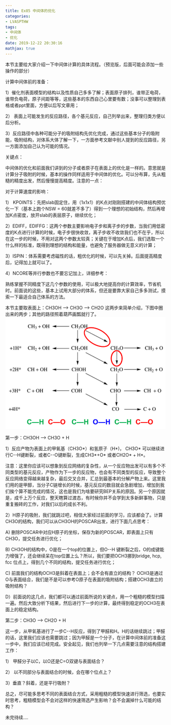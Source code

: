 ```yaml
---
title: Ex85 中间体的优化
categories: 
- LVASPTHW
tags: 
- 中间体
- 优化
date: 2019-12-22 20:30:16
mathjax: true
---
```




本节主要给大家介绍一下中间体计算的具体流程。（预览版，后面可能会添加一些操作的部分）

计算中间体前的准备：

1）催化剂表面模型的结构以及性质自己多多了解；表面原子排列，谁带正电荷，谁带负电荷，原子间距等等，这些基本的东西自己心里要有数；没事可以整理到表格或者ppt里面，方便以后写文章用；

2） 表面上可能发生的反应路径，各个基元反应，自己列举出来，整理归类方便以后分析。

3）反应路径中各种可能分子的吸附结构先优化完成，通过这些基本分子的吸附能，吸附结构，对体系大体了解一下，一方面参考文献中别人提到的反应路径，另一方面添加自己认为可能的情况。



关键点：

中间体的优化和前面我们讲到的分子或者原子在表面上的优化是一样的。意思就是计算分子吸附的时候，基本的操作同样适用于中间体的优化。可以分布算，先从粗糙的精度出发，然后慢慢提高精度。注意的一点：

对于计算速度的影响：

1） KPOINTS：先把slab固定住，用（1x1x1）的K点对刚刚搭建的中间体结构预优化一下（基本上跑个NSW = 60就差不多了）得到一个理想的初始结构，然后再增加K点密度，放开slab的表层原子，继续优化；

2）EDIFF，EDIFFG：这两个参数主要影响电子步和离子步的步数，当我们用低密度的K点进行计算的时候，电子步很快收敛，离子步收不收敛我们也不在乎，所以在这一步的时候，不用对这两个参数太较真；关键在于增加K点后，我们选取一个什么样的标准，既得到理想的结构和能量，也避免了服务器做无意义的计算；

3）ISPIN：体系需要考虑磁性的话，粗优化的时候，可以先关掉。后面提高精度后，记得加上就可以了。

4）NCORE等并行参数也不要忘记加上，详细参考：

熟练掌握不同精度下这几个参数的使用，可以极大地提高你的计算效率，节省机时。前面说的这些，基本上试用大部分的体系，但还是要靠大家自己多多测试，摸索一下最适合自己体系的方法。



本节主要取表面上：CH3OH --> CH3O --> CH2O 这两步来简单介绍，下图中圈出来的两步；其他的路径照着葫芦画瓢就行了。![](ex85/ex85.png)

 第一步：CH3OH --> CH3O + H 

1）反应产物为表面上的甲氧基（CH3O\*）和氢原子（H\*)， CH3O\* 可以继续进行C--H键断裂，或者C--O键断裂，生成CH3\*+O* 或者CH2O\* + H\*。

注意：这里你应该可以想象到反应网络的复杂性，从一个反应物出发可以有多个不同类型的基元反应，产物作为下一步的反应物，也会有不同类型的反应，导致整个反应网络变得越来越复杂，最后交叉合并，汇总到最基本的分解产物上来。这里我们用的是甲醇，当分子C链增长的时候，基元反应的数目就会急剧增加，增加到我们挨个算不能完成的情况，这也是我们为啥要研究BEP关系的原因。另一个原因就是，成千上万个反应，整天瞎算过渡态，有时候你并不会学到太多新鲜事物，只是重复搬砖的工作，对我们以后的成长不利。

2）H原子的吸附，我们就跳过吧，相信大家经过前面的学习，应该都会了。计算CH3O的结构，我们可以从CH3OH的POSCAR出发，进行下面几点思考：

A) 删除POSCAR中对应H原子的坐标，保存为新的POSCAR，即表面上只有CH3O，提交任务进行优化；

B) CH3OH的结构中，O是在一个top的位置上，但O--H 键断裂之后，O的成键能力增强了，还会继续呆在top位置上么？所以，我们要把OCH3挪到bridge, hcp, fcc 位点上，得到几个不同的结构，提交任务进行优化；

C) 前面我们的结构OCH3是斜着在表面上；会不会有直立的结构？ OCH3是通过O与表面结合，我们是不是可以参考O原子在表面的吸附结构；搭建OCH3直立的吸附结构？

D）前面说的这几点，我们都可以通过前面所说的关键点，用一个粗糙的模型扫描一遍。然后大致分析下结果，然后进行下一步的计算，最终得到稳定的OCH3在表面上的稳定结构。



第二步：CH3O --> CH2O + H

这一步，从甲氧基进行了一步C--H反应，得到了甲醛和H。H的话继续跳过；甲醛的话，这里我们应该也需要跳过；因为甲醛是一个分子，在计算中间体前的准备这一步中，我们应该已经完成。安全起见，我们也列举一下几点需要注意的结构搭建工作：

1） 甲醛分子以C，以O还是C=O双键与表面结合？

2） 以不同部分与表面结合的时候，会在哪个位点上？

3）垂直？斜着，还是平行吸附？

总之，尽可能多思考不同的表面结合方式，采用粗糙的模型快速进行筛选，也要实时思考，粗糙模型会不会对这样的快速筛选产生影响？会不会漏掉什么可能的结构？



未完待续....